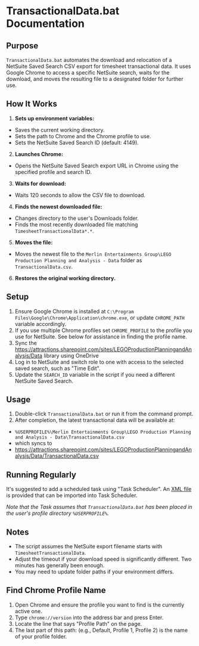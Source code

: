 # TransactionalData.bat Documentation

## Purpose
`TransactionalData.bat` automates the download and relocation of a NetSuite Saved Search CSV export for timesheet transactional data. It uses Google Chrome to access a specific NetSuite search, waits for the download, and moves the resulting file to a designated folder for further use.

## How It Works
1. **Sets up environment variables:**
  - Saves the current working directory.
  - Sets the path to Chrome and the Chrome profile to use.
  - Sets the NetSuite Saved Search ID (default: 4149).
2. **Launches Chrome:**
  - Opens the NetSuite Saved Search export URL in Chrome using the specified profile and search ID.
3. **Waits for download:**
  - Waits 120 seconds to allow the CSV file to download.
4. **Finds the newest downloaded file:**
  - Changes directory to the user's Downloads folder.
  - Finds the most recently downloaded file matching `TimesheetTransactionalData*.*`.
5. **Moves the file:**
  - Moves the newest file to the `Merlin Entertainments Group\LEGO Production Planning and Analysis - Data` folder as `TransactionalData.csv`.
6. **Restores the original working directory.**

## Setup
1. Ensure Google Chrome is installed at `C:\Program Files\Google\Chrome\Application\chrome.exe`, or update `CHROME_PATH` variable accordingly.
2. If you use multiple Chrome profiles set `CHROME_PROFILE` to the profile you use for NetSuite. See below for assistance in finding the profile name.
3. Sync the https://attractions.sharepoint.com/sites/LEGOProductionPlanningandAnalysis/Data library using OneDrive
4. Log in to NetSuite and switch role to one with access to the selected saved search, such as "Time Edit".
5. Update the `SEARCH_ID` variable in the script if you need a different NetSuite Saved Search.

## Usage
1. Double-click `TransactionalData.bat` or run it from the command prompt.
2. After completion, the latest transactional data will be available at:
  - `%USERPROFILE%\Merlin Entertainments Group\LEGO Production Planning and Analysis - Data\TransactionalData.csv`
  - which syncs to
  - https://attractions.sharepoint.com/sites/LEGOProductionPlanningandAnalysis/Data/TransactionalData.csv

## Running Regularly
It's suggested to add a scheduled task using "Task Scheduler". An [XML file](./TransactionalData.xml) is provided that can be imported into Task Scheduler.

_Note that the Task assumes that `TransactionalData.bat` has been placed in the user's profile directory `%USERPROFILE%`._

## Notes
- The script assumes the NetSuite export filename starts with `TimesheetTransactionalData`.
- Adjust the timeout if your download speed is significantly different. Two minutes has generally been enough.
- You may need to update folder paths if your environment differs.

## Find Chrome Profile Name
1. Open Chrome and ensure the profile you want to find is the currently active one. 
2. Type `chrome://version` into the address bar and press Enter. 
3. Locate the line that says "Profile Path" on the page. 
4. The last part of this path: (e.g., Default, Profile 1, Profile 2) is the name of your profile folder. 